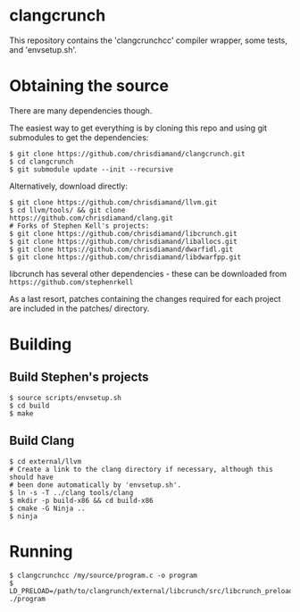 clangcrunch
===========

This repository contains the 'clangcrunchcc' compiler wrapper, some tests, and
'envsetup.sh'.

Obtaining the source
====================

There are many dependencies though.

The easiest way to get everything is by cloning this repo and using git
submodules to get the dependencies:

    $ git clone https://github.com/chrisdiamand/clangcrunch.git
    $ cd clangcrunch
    $ git submodule update --init --recursive

Alternatively, download directly:

    $ git clone https://github.com/chrisdiamand/llvm.git
    $ cd llvm/tools/ && git clone https://github.com/chrisdiamand/clang.git
    # Forks of Stephen Kell's projects:
    $ git clone https://github.com/chrisdiamand/libcrunch.git
    $ git clone https://github.com/chrisdiamand/liballocs.git
    $ git clone https://github.com/chrisdiamand/dwarfidl.git
    $ git clone https://github.com/chrisdiamand/libdwarfpp.git

libcrunch has several other dependencies - these can be downloaded from
`https://github.com/stephenrkell`

As a last resort, patches containing the changes required for each project are
included in the patches/ directory.

Building
========

Build Stephen's projects
------------------------
    $ source scripts/envsetup.sh
    $ cd build
    $ make

Build Clang
-----------

    $ cd external/llvm
    # Create a link to the clang directory if necessary, although this should have
    # been done automatically by 'envsetup.sh'.
    $ ln -s -T ../clang tools/clang
    $ mkdir -p build-x86 && cd build-x86
    $ cmake -G Ninja ..
    $ ninja

Running
=======

    $ clangcrunchcc /my/source/program.c -o program
    $ LD_PRELOAD=/path/to/clangrunch/external/libcrunch/src/libcrunch_preload.so ./program
